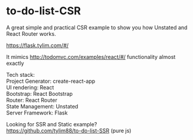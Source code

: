 # to-do-list-CSR

A great simple and practical CSR example to show you how Unstated and React Router works.

https://flask.tylim.com/#/

It mimics http://todomvc.com/examples/react/#/ functionality almost exactly

Tech stack:  
Project Generator: create-react-app  
UI rendering: React  
Bootstrap: React Bootstrap  
Router: React Router  
State Management: Unstated  
Server Framework: Flask

Looking for SSR and Static example?  
https://github.com/tylim88/to-do-list-SSR (pure js)
